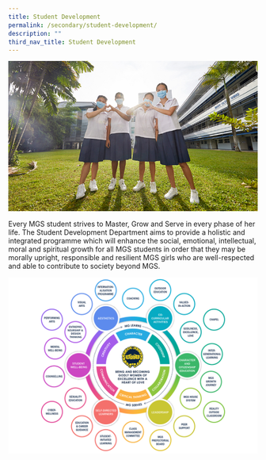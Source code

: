 ```yaml
---
title: Student Development
permalink: /secondary/student-development/
description: ""
third_nav_title: Student Development
---
```

![](/images/Secondary/pic-std-development.jpg)

Every MGS student strives to Master, Grow and Serve in every phase of her life. The Student Development Department aims to provide a holistic and integrated programme which will enhance the social, emotional, intellectual, moral and spiritual growth for all MGS students in order that they may be morally upright, responsible and resilient MGS girls who are well-respected and able to contribute to society beyond MGS.

![MGS Student Development Diagram](/images/Secondary/Student%20Development.png)